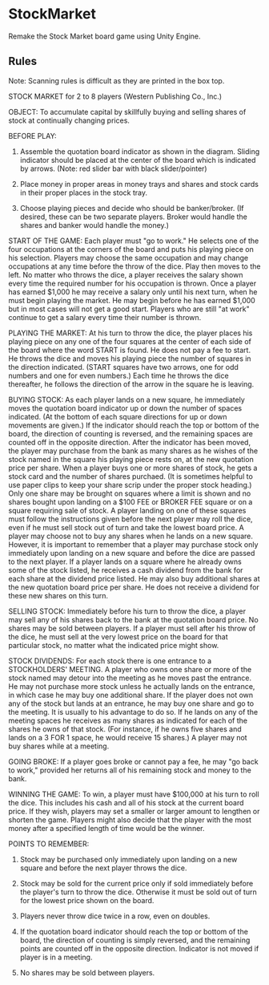 StockMarket
===============

Remake the Stock Market board game using Unity Engine.

## Rules

Note: Scanning rules is difficult as they are printed in the box top.

STOCK MARKET for 2 to 8 players
(Western Publishing Co., Inc.)

OBJECT: To accumulate capital by skillfully buying and selling shares of stock at continually changing prices.

BEFORE PLAY:

1. Assemble the quotation board indicator as shown in the diagram. Sliding indicator should be placed at the center of the board which is indicated by arrows. (Note: red slider bar with black slider/pointer)

2. Place money in proper areas in money trays and shares and stock cards in their proper places in the stock tray.

3. Choose playing pieces and decide who should be banker/broker. (If desired, these can be two separate players. Broker would handle the shares and banker would handle the money.)

START OF THE GAME: Each player must "go to work." He selects one of the four occupations at the corners of the board and puts his playing piece on his selection. Players may choose the same occupation and may change occupations at any time before the throw of the dice. Play then moves to the left. No matter who throws the dice, a player receives the salary shown every time the required number for his occupation is thrown. Once a player has earned $1,000 he may receive a salary only until his next turn, when he must begin playing the market. He may begin before he has earned $1,000 but in most cases will not get a good start. Players who are still "at work" continue to get a salary every time their number is thrown.

PLAYING THE MARKET: At his turn to throw the dice, the player places his playing piece on any one of the four squares at the center of each side of the board where the word START is found. He does not pay a fee to start. He throws the dice and moves his playing piece the number of squares in the direction indicated. (START squares have two arrows, one for odd numbers and one for even numbers.) Each time he throws the dice thereafter, he follows the direction of the arrow in the square he is leaving.

BUYING STOCK: As each player lands on a new square, he immediately moves the quotation board indicator up or down the number of spaces indicated. (At the bottom of each square directions for up or down movements are given.) If the indicator should reach the top or bottom of the board, the direction of counting is reversed, and the remaining spaces are counted off in the opposite direction. After the indicator has been moved, the player may purchase from the bank as many shares as he wishes of the stock named in the square his playing piece rests on, at the new quotation price per share. When a player buys one or more shares of stock, he gets a stock card and the number of shares purchaed. (It is sometimes helpful to use paper clips to keep your share scrip under the proper stock heading.) Only one share may be brought on squares where a limit is shown and no shares bought upon landing on a $100 FEE or BROKER FEE square or on a square requiring sale of stock. A player landing on one of these squares must follow the instructions given before the next player may roll the dice, even if he must sell stock out of turn and take the lowest board price. A player may choose not to buy any shares when he lands on a new square. However, it is important to remember that a player may purchase stock only immediately upon landing on a new square and before the dice are passed to the next player. If a player lands on a square where he already owns some of the stock listed, he receives a cash dividend from the bank for each share at the dividend price listed. He may also buy additional shares at the new quotation board price per share. He does not receive a dividend for these new shares on this turn.

SELLING STOCK: Immediately before his turn to throw the dice, a player may sell any of his shares back to the bank at the quotation board price. No shares may be sold between players. If a player must sell after his throw of the dice, he must sell at the very lowest price on the board for that particular stock, no matter what the indicated price might show.

STOCK DIVIDENDS: For each stock there is one entrance to a STOCKHOLDERS' MEETING. A player who owns one share or more of the stock named may detour into the meeting as he moves past the entrance. He may not purchase more stock unless he actually lands on the entrance, in which case he may buy one additional share. If the player does not own any of the stock but lands at an entrance, he may buy one share and go to the meeting. It is usually to his advantage to do so. If he lands on any of the meeting spaces he receives as many shares as indicated for each of the shares he owns of that stock. (For instance, if he owns five shares and lands on a 3 FOR 1 space, he would receive 15 shares.) A player may not buy shares while at a meeting.

GOING BROKE: If a player goes broke or cannot pay a fee, he may "go back to work," provided her returns all of his remaining stock and money to the bank.

WINNING THE GAME: To win, a player must have $100,000 at his turn to roll the dice. This includes his cash and all of his stock at the current board price. If they wish, players may set a smaller or larger amount to lengthen or shorten the game. Players might also decide that the player with the most money after a specified length of time would be the winner.

POINTS TO REMEMBER:

1. Stock may be purchased only immediately upon landing on a new square and before the next player throws the dice.

2. Stock may be sold for the current price only if sold immediately before the player's turn to throw the dice. Otherwise it must be sold out of turn for the lowest price shown on the board.

3. Players never throw dice twice in a row, even on doubles.

4. If the quotation board indicator should reach the top or bottom of the board, the direction of counting is simply reversed, and the remaining points are counted off in the opposite direction. Indicator is not moved if player is in a meeting.

5. No shares may be sold between players.
